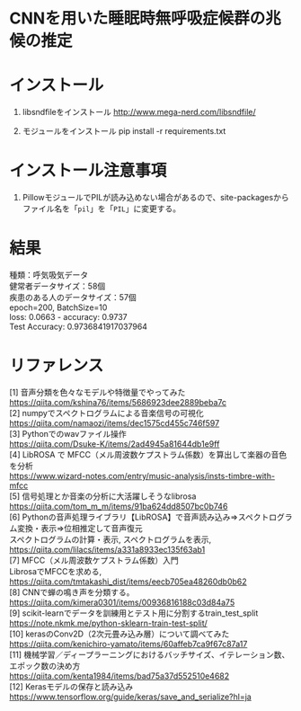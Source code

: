 # CNNを用いた睡眠時無呼吸症候群の兆候の推定

# インストール
1. libsndfileをインストール
http://www.mega-nerd.com/libsndfile/

2. モジュールをインストール
pip install -r requirements.txt

# インストール注意事項
1. PillowモジュールでPILが読み込めない場合があるので、site-packagesからファイル名を「`pil`」を「`PIL`」に変更する。

# 結果
種類：呼気吸気データ  
健常者データサイズ：58個  
疾患のある人のデータサイズ：57個  
epoch=200, BatchSize=10  
loss: 0.0663 - accuracy: 0.9737  
Test Accuracy: 0.9736841917037964  

# リファレンス
[1] 音声分類を色々なモデルや特徴量でやってみた  
https://qiita.com/kshina76/items/5686923dee2889beba7c  
[2] numpyでスペクトログラムによる音楽信号の可視化  
https://qiita.com/namaozi/items/dec1575cd455c746f597  
[3] Pythonでのwavファイル操作  
https://qiita.com/Dsuke-K/items/2ad4945a81644db1e9ff  
[4] LibROSA で MFCC（メル周波数ケプストラム係数）を算出して楽器の音色を分析  
https://www.wizard-notes.com/entry/music-analysis/insts-timbre-with-mfcc  
[5] 信号処理とか音楽の分析に大活躍しそうなlibrosa  
https://qiita.com/tom_m_m/items/91ba624dd8507bc0b746  
[6] Pythonの音声処理ライブラリ【LibROSA】で音声読み込み⇒スペクトログラム変換・表示⇒位相推定して音声復元  
スペクトログラムの計算・表示,  スペクトログラムを表示,  
https://qiita.com/lilacs/items/a331a8933ec135f63ab1  
[7] MFCC（メル周波数ケプストラム係数）入門  
LibrosaでMFCCを求める,  
https://qiita.com/tmtakashi_dist/items/eecb705ea48260db0b62  
[8] CNNで蝉の鳴き声を分類する。  
https://qiita.com/kimera0301/items/00936816188c03d84a75  
[9] scikit-learnでデータを訓練用とテスト用に分割するtrain_test_split
https://note.nkmk.me/python-sklearn-train-test-split/  
[10] kerasのConv2D（2次元畳み込み層）について調べてみた  
https://qiita.com/kenichiro-yamato/items/60affeb7ca9f67c87a17  
[11] 機械学習／ディープラーニングにおけるバッチサイズ、イテレーション数、エポック数の決め方  
https://qiita.com/kenta1984/items/bad75a37d552510e4682  
[12] Kerasモデルの保存と読み込み  
https://www.tensorflow.org/guide/keras/save_and_serialize?hl=ja  
